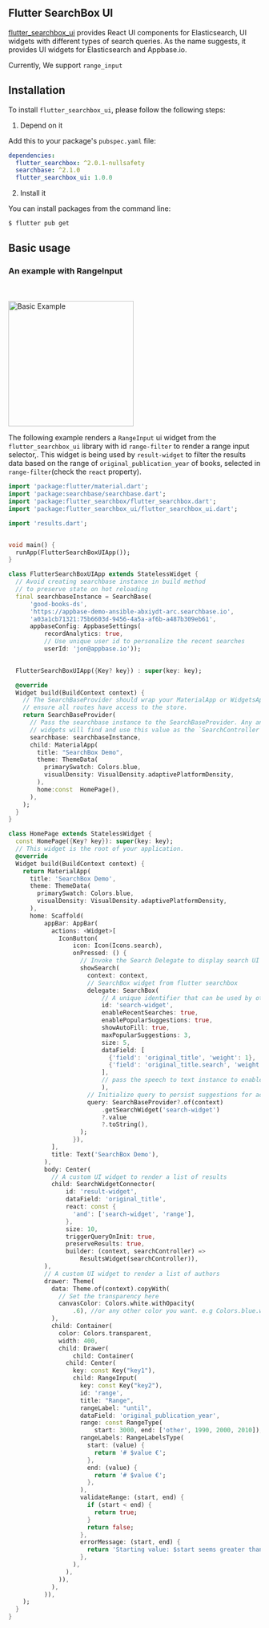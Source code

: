 ## Flutter SearchBox UI

[flutter_searchbox_ui](https://github.com/appbaseio/flutter-searchbox/tree/master/flutter_searchbox_ui) provides React UI components for Elasticsearch,  UI widgets with different types of search queries. As the name suggests, it provides  UI widgets for Elasticsearch and Appbase.io.

Currently, We support `range_input` 

## Installation

To install `flutter_searchbox_ui`, please follow the following steps:

1. Depend on it

Add this to your package's `pubspec.yaml` file:

```yaml
dependencies:
  flutter_searchbox: ^2.0.1-nullsafety
  searchbase: ^2.1.0
  flutter_searchbox_ui: 1.0.0
```

2. Install it

You can install packages from the command line:

```bash
$ flutter pub get
```

## Basic usage

### An example with RangeInput

<p float="left" style="margin-top: 50px">
  <img alt="Basic Example" src="https://user-images.githubusercontent.com/57627350/135332703-00b4632a-75fc-49c6-9165-c57e164f1b9e.gif" width="250" />
</p>

The following example renders a `RangeInput` ui widget from the `flutter_searchbox_ui` library with id `range-filter` to render a range input selector,. This widget is being used by `result-widget` to filter the results data based on the range of `original_publication_year` of books, selected in `range-filter`(check the `react` property).


```dart
import 'package:flutter/material.dart';
import 'package:searchbase/searchbase.dart';
import 'package:flutter_searchbox/flutter_searchbox.dart';
import 'package:flutter_searchbox_ui/flutter_searchbox_ui.dart';

import 'results.dart';


void main() {
  runApp(FlutterSearchBoxUIApp());
}

class FlutterSearchBoxUIApp extends StatelessWidget {
  // Avoid creating searchbase instance in build method
  // to preserve state on hot reloading
  final searchbaseInstance = SearchBase(
      'good-books-ds',
      'https://appbase-demo-ansible-abxiydt-arc.searchbase.io',
      'a03a1cb71321:75b6603d-9456-4a5a-af6b-a487b309eb61',
      appbaseConfig: AppbaseSettings(
          recordAnalytics: true,
          // Use unique user id to personalize the recent searches
          userId: 'jon@appbase.io'));

  
  FlutterSearchBoxUIApp({Key? key}) : super(key: key);

  @override
  Widget build(BuildContext context) {
    // The SearchBaseProvider should wrap your MaterialApp or WidgetsApp. This will
    // ensure all routes have access to the store.
    return SearchBaseProvider(
      // Pass the searchbase instance to the SearchBaseProvider. Any ancestor `SearchWidgetConnector`
      // widgets will find and use this value as the `SearchController`.
      searchbase: searchbaseInstance,
      child: MaterialApp(
        title: "SearchBox Demo",
        theme: ThemeData(
          primarySwatch: Colors.blue,
          visualDensity: VisualDensity.adaptivePlatformDensity,
        ),
        home:const  HomePage(),
      ),
    );
  }
}

class HomePage extends StatelessWidget {
  const HomePage({Key? key}): super(key: key);
  // This widget is the root of your application.
  @override
  Widget build(BuildContext context) {
    return MaterialApp(
      title: 'SearchBox Demo',
      theme: ThemeData(
        primarySwatch: Colors.blue,
        visualDensity: VisualDensity.adaptivePlatformDensity,
      ),
      home: Scaffold(
          appBar: AppBar(
            actions: <Widget>[
              IconButton(
                  icon: Icon(Icons.search),
                  onPressed: () {
                    // Invoke the Search Delegate to display search UI with autosuggestions
                    showSearch(
                      context: context,
                      // SearchBox widget from flutter searchbox
                      delegate: SearchBox(
                          // A unique identifier that can be used by other widgetss to reactively update data
                          id: 'search-widget',
                          enableRecentSearches: true,
                          enablePopularSuggestions: true,
                          showAutoFill: true,
                          maxPopularSuggestions: 3,
                          size: 5,
                          dataField: [
                            {'field': 'original_title', 'weight': 1},
                            {'field': 'original_title.search', 'weight': 3}
                          ],
                          // pass the speech to text instance to enable voice search
                          ),
                      // Initialize query to persist suggestions for active search
                      query: SearchBaseProvider?.of(context)
                          .getSearchWidget('search-widget')
                          ?.value
                          ?.toString(),
                    );
                  }),
            ],
            title: Text('SearchBox Demo'),
          ),
          body: Center(
            // A custom UI widget to render a list of results
            child: SearchWidgetConnector(
                id: 'result-widget',
                dataField: 'original_title',
                react: const {
                  'and': ['search-widget', 'range'],
                },
                size: 10,
                triggerQueryOnInit: true,
                preserveResults: true,
                builder: (context, searchController) =>
                    ResultsWidget(searchController)),
          ),
          // A custom UI widget to render a list of authors
          drawer: Theme(
            data: Theme.of(context).copyWith(
              // Set the transparency here
              canvasColor: Colors.white.withOpacity(
                  .6), //or any other color you want. e.g Colors.blue.withOpacity(0.5)
            ),
            child: Container(
              color: Colors.transparent,
              width: 400,
              child: Drawer(
                  child: Container(
                child: Center(
                  key: const Key("key1"),
                  child: RangeInput(
                    key: const Key("key2"),
                    id: 'range',
                    title: "Range",
                    rangeLabel: "until",
                    dataField: 'original_publication_year',
                    range: const RangeType(
                        start: 3000, end: ['other', 1990, 2000, 2010]),
                    rangeLabels: RangeLabelsType(
                      start: (value) {
                        return '# $value €';
                      },
                      end: (value) {
                        return '# $value €';
                      },
                    ),
                    validateRange: (start, end) {
                      if (start < end) {
                        return true;
                      }
                      return false;
                    },
                    errorMessage: (start, end) {
                      return 'Starting value: $start seems greater than Ending Value: $end';
                    },
                  ),
                ),
              )),
            ),
          )),
    );
  }
}

```